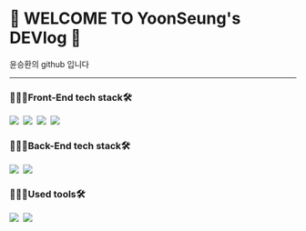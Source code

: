 # 👻 WELCOME TO YoonSeung's DEVlog 🎉

윤승환의 github 입니다

---


### 👩🏻‍💻Front-End tech stack🛠

<img src="https://img.shields.io/badge/JavaScript-F7DF1E?style=flat-square&logo=JavaScript&logoColor=white"/></a>&nbsp;
<img src="https://img.shields.io/badge/HTML-3766AB?style=flat-square&logo=HTML5&logoColor=white"/></a>&nbsp;
<img src="https://img.shields.io/badge/CSS-1572B6?style=flat-square&logo=CSS Wizardry&logoColor=white"/></a>&nbsp;
<img src="https://img.shields.io/badge/bootstrap-1572B6?style=flat-square&logo=Bootstrapy&logoColor=red"/></a>&nbsp;


### 👩🏻‍💻Back-End tech stack🛠
<img src="https://img.shields.io/badge/Java-007396?style=flat-square&logo=Java&logoColor=white"/></a>&nbsp;
<img src="https://img.shields.io/badge/oracle-CC2927?style=flat-square&logo=Oracle&logoColor=white"/></a>&nbsp;

### 👩🏻‍💻Used tools🛠
<img src="https://img.shields.io/badge/Eclipse-007396?style=flat-square&logo=Eclipse IDE&logoColor=white"/></a>&nbsp;
<img src="https://img.shields.io/badge/github-CC2927?style=flat-square&logo=GitHub&logoColor=white"/></a>&nbsp;

